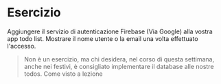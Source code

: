 # Esercizio

Aggiungere il servizio di autenticazione Firebase (Via Google) alla vostra app todo list.
Mostrare il nome utente o la email una volta effettuato l'accesso.

> Non è un esercizio, ma chi desidera, nel corso di questa settimana, anche nei festivi, è consigliato implementare il database alle nostre todos. Come visto a lezione
